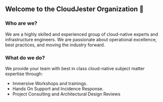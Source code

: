 ## Welcome to the CloudJester Organization 👋

### Who are we?

We are a highly skilled and experienced group of cloud-native experts and infrastructure engineers. We are passionate about operational excellence, best practices, and moving the industry forward.

### What do we do? 

We provide your team with best in class cloud-native subject matter expertise through:

* Immersive Workshops and trainings.
* Hands On Support and Incidence Response.
* Project Consulting and Architectural Design Reviews
